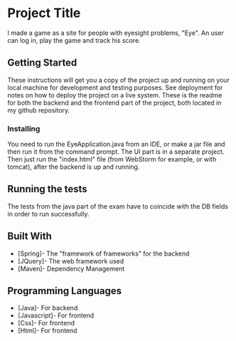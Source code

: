 # Project Title

I made a game as a site for people with eyesight problems, "Eye". An user can log in, play the game and track his score.

## Getting Started

These instructions will get you a copy of the project up and running on your local machine for development and testing purposes. See deployment for notes on how to deploy the project on a live system.
These is the readme for both the backend and the frontend part of the project, both located in my github repository.

### Installing

You need to run the EyeApplication.java from an IDE, or make a jar file and then run it from the command prompt. The UI part is in a separate project. Then just run the "index.html" file (from WebStorm for example, or with tomcat), after the backend is up and running.

## Running the tests

The tests from the java part of the exam have to coincide with the DB fields in order to run successfully.

## Built With

* [Spring]- The "framework of frameworks" for the backend
* [JQuery]- The web framework used
* [Maven]- Dependency Management

## Programming Languages

* [Java]- For backend
* [Javascript]- For frontend
* [Css]- For frontend
* [Html]- For frontend


